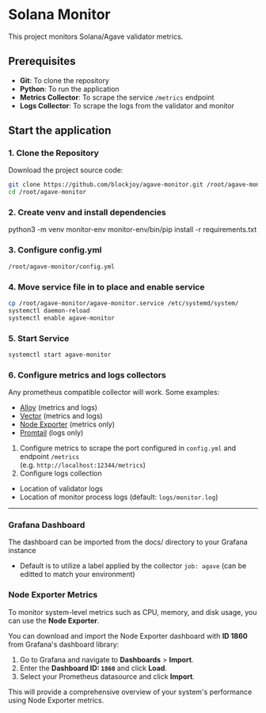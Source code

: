 
# Solana Monitor

This project monitors Solana/Agave validator metrics. 

## Prerequisites

- **Git**: To clone the repository
- **Python**: To run the application
- **Metrics Collector**: To scrape the service `/metrics` endpoint
- **Logs Collector**: To scrape the logs from the validator and monitor

## Start the application

### 1. Clone the Repository
Download the project source code:
```bash
git clone https://github.com/blockjoy/agave-monitor.git /root/agave-monitor/
cd /root/agave-monitor
```

### 2. Create venv and install dependencies
python3 -m venv monitor-env
monitor-env/bin/pip install -r requirements.txt

### 3. Configure config.yml
```bash
/root/agave-monitor/config.yml
```

### 4. Move service file in to place and enable service
```bash
cp /root/agave-monitor/agave-monitor.service /etc/systemd/system/
systemctl daemon-reload
systemctl enable agave-monitor
```

### 5. Start Service
```bash
systemctl start agave-monitor
```

### 6. Configure metrics and logs collectors
Any prometheus compatible collector will work.  Some examples:
  - [Alloy](https://grafana.com/docs/alloy/latest/ "From Grafana") (metrics and logs)
  - [Vector](https://vector.dev "From Datadog") (metrics and logs)
  - [Node Exporter](https://github.com/prometheus/node_exporter "From the prometheus project") (metrics only)
  - [Promtail](https://grafana.com/docs/loki/latest/send-data/promtail/installation/) (logs only)
  
1. Configure metrics to scrape the port configured in `config.yml` and endpoint `/metrics`<br>
  (e.g. `http://localhost:12344/metrics`)
2. Configure logs collection<br>
  - Location of validator logs
  - Location of monitor process logs (default: `logs/monitor.log`)
  
---

### Grafana Dashboard
The dashboard can be imported from the docs/ directory to your Grafana instance<br>
  - Default is to utilize a label applied by the collector `job: agave` (can be editted to match your environment)

### Node Exporter Metrics

To monitor system-level metrics such as CPU, memory, and disk usage, you can use the **Node Exporter**.

You can download and import the Node Exporter dashboard with **ID 1860** from Grafana's dashboard library:

1. Go to Grafana and navigate to **Dashboards** > **Import**.
2. Enter the **Dashboard ID: `1860`** and click **Load**.
3. Select your Prometheus datasource and click **Import**.

This will provide a comprehensive overview of your system's performance using Node Exporter metrics.
